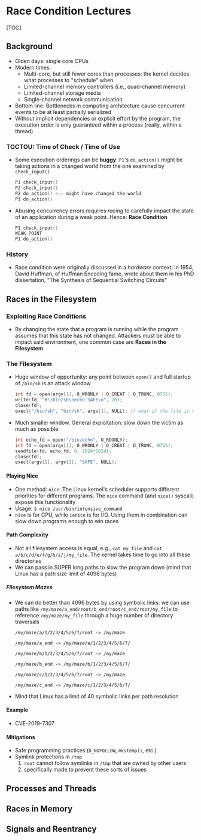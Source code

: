 # Race Condition Lectures

[TOC]

## Background

- Olden days: single core CPUs
- Modern times:
    - Multi-core, but still fewer cores than processes: the kernel decides what processes to "schedule" when
    - Limited-channel memory controllers (i.e., quad-channel memory)
    - Limited-channel storage media
    - Single-channel network communication
- Bottom line: Bottlenecks in computing architecture cause concurrent events to be at least partially serialized
- Without implicit dependencies or explicit effort by the program, the execution order is only guaranteed within a process (really, within a thread)

### TOCTOU: Time of Check / Time of Use

- Some execution orderings can be **buggy**: `P1`'s `do_action()` might be taking actions in a changed world from the one examined by `check_input()`
    ```c
    P1 check_input()
    P2 check_input()
    P2 do_action() <-- might have changed the world
    P1 do_action()
    ```
- Abusing concurrency errors requires *racing* to carefully impact the state of an application during a weak point. Hence: **Race Condition**
    ```c
    P1 check_input()
    WEAK POINT
    P1 do_action()
    ```

### History

- Race condition were originally discussed in a *hardware* context: in 1954, David Huffman, of Huffman Encoding fame, wrote about them in his PhD dissertation, "The Synthesis of Sequential Switching Circuits"

## Races in the Filesystem

### Exploiting Race Conditions

- By changing the state that a program is running while the program assumes that this state has not changed. Attackers must be able to impact said environment, one common case are **Races in the Filesystem**

### The Filesystem

- Huge window of opportunity: any point between `open()` and full startup of `/bin/sh` is an attack window
    ```c
    int fd = open(argv[1], O_WRONLY | O_CREAT | O_TRUNC, 0755);
    write(fd, "#!/bin/sh\necho SAFE\n", 20);
    close(fd);
    execl("/bin/sh", "bin/sh", argv[1], NULL); // what if the file is replaced before being executed
    ```
- Much smaller window. General exploitation: slow down the victim as much as possible
    ```c
    int echo_fd = open("/bin/echo", O_RDONLY);
    int fd = open(argv[1], O_WRONLY | O_CREAT | O_TRUNC, 0755);
    sendfile(fd, echo_fd, 0, 1024*1024);
    close(fd);
    execl(argv[1], argv[1], "SAFE", NULL); 
    ```

#### Playing Nice

- One method: `nice`: The Linux kernel's scheduler supports different priorities for different programs. The `nice` command (and `nice()` syscall) expose this functionality
- Usage: `$ nice /usr/bin/intensive_command`
- `nice` is for CPU, while `ionice` is for I/O. Using them in combination can slow down programs enough to win races

#### Path Complexity

- Not all filesystem access is equal, e.g., `cat my_file` and `cat a/b/c/d/e/f/g/h/i/j/my_file`. The kernel takes time to go into all these directories
- We can pass in SUPER long paths to slow the program down (mind that Linux has a path size limit of 4096 bytes)

##### Filesystem Mazes

- We can do better than 4096 bytes by using symbolic links: we can use paths like `/my/maze/a_end/root/b_end/root/c_end/root/my_file` to reference `/my/maze/my_file` through a huge number of directory traversals
    ```
    /my/maze/a/1/2/3/4/5/6/7/root -> /my/maze
    
    /my/maze/a_end -> /my/maze/a/1/2/3/4/5/6/7/
    
    /my/maze/b/1/2/3/4/5/6/7/root -> /my/maze
    
    /my/maze/b_end -> /my/maze/b/1/2/3/4/5/6/7/
    
    /my/maze/c/1/2/3/4/5/6/7/root -> /my/maze

    /my/maze/c_end -> /my/maze/c/1/2/3/4/5/6/7/
    ```
- Mind that Linux has a limit of 40 symbolic links per path resolution

#### Example

- CVE-2019-7307

#### Mitigations

- Safe programming practices (`O_NOFOLLOW`, `mkstemp()`, etc.)
- Symlink protections in `/tmp`
    1. `root` cannot follow symlinks in `/tmp` that are owned by other users
    2. specifically made to prevent these sorts of issues

## Processes and Threads

## Races in Memory

## Signals and Reentrancy
